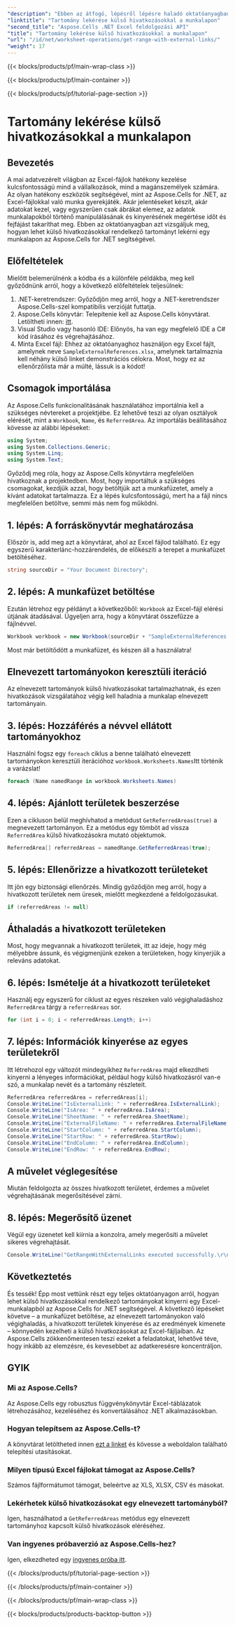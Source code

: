 ```yaml
---
"description": "Ebben az átfogó, lépésről lépésre haladó oktatóanyagban megtudhatja, hogyan lehet hatékonyan külső hivatkozásokkal rendelkező tartományokat lekérni Excel-munkafüzetekben az Aspose.Cells for .NET használatával."
"linktitle": "Tartomány lekérése külső hivatkozásokkal a munkalapon"
"second_title": "Aspose.Cells .NET Excel feldolgozási API"
"title": "Tartomány lekérése külső hivatkozásokkal a munkalapon"
"url": "/id/net/worksheet-operations/get-range-with-external-links/"
"weight": 17
---
```


{{< blocks/products/pf/main-wrap-class >}}

{{< blocks/products/pf/main-container >}}

{{< blocks/products/pf/tutorial-page-section >}}

# Tartomány lekérése külső hivatkozásokkal a munkalapon

## Bevezetés
A mai adatvezérelt világban az Excel-fájlok hatékony kezelése kulcsfontosságú mind a vállalkozások, mind a magánszemélyek számára. Az olyan hatékony eszközök segítségével, mint az Aspose.Cells for .NET, az Excel-fájlokkal való munka gyerekjáték. Akár jelentéseket készít, akár adatokat kezel, vagy egyszerűen csak ábrákat elemez, az adatok munkalapokból történő manipulálásának és kinyerésének megértése időt és fejfájást takaríthat meg. Ebben az oktatóanyagban azt vizsgáljuk meg, hogyan lehet külső hivatkozásokkal rendelkező tartományt lekérni egy munkalapon az Aspose.Cells for .NET segítségével. 
## Előfeltételek
Mielőtt belemerülnénk a kódba és a különféle példákba, meg kell győződnünk arról, hogy a következő előfeltételek teljesülnek:
1. .NET-keretrendszer: Győződjön meg arról, hogy a .NET-keretrendszer Aspose.Cells-szel kompatibilis verzióját futtatja.
2. Aspose.Cells könyvtár: Telepítenie kell az Aspose.Cells könyvtárat. Letöltheti innen: [itt](https://releases.aspose.com/cells/net/).
3. Visual Studio vagy hasonló IDE: Előnyös, ha van egy megfelelő IDE a C# kód írásához és végrehajtásához.
4. Minta Excel fájl: Ehhez az oktatóanyaghoz használjon egy Excel fájlt, amelynek neve `SampleExternalReferences.xlsx`, amelynek tartalmaznia kell néhány külső linket demonstrációs célokra.
Most, hogy ez az ellenőrzőlista már a múlté, lássuk is a kódot!
## Csomagok importálása
Az Aspose.Cells funkcionalitásának használatához importálnia kell a szükséges névtereket a projektjébe. Ez lehetővé teszi az olyan osztályok elérését, mint a `Workbook`, `Name`, és `ReferredArea`. 
Az importálás beállításához kövesse az alábbi lépéseket:
```csharp
using System;
using System.Collections.Generic;
using System.Linq;
using System.Text;
```
Győződj meg róla, hogy az Aspose.Cells könyvtárra megfelelően hivatkoznak a projektedben. 
Most, hogy importáltuk a szükséges csomagokat, kezdjük azzal, hogy betöltjük azt a munkafüzetet, amely a kívánt adatokat tartalmazza. Ez a lépés kulcsfontosságú, mert ha a fájl nincs megfelelően betöltve, semmi más nem fog működni.
## 1. lépés: A forráskönyvtár meghatározása
Először is, add meg azt a könyvtárat, ahol az Excel fájlod található. Ez egy egyszerű karakterlánc-hozzárendelés, de előkészíti a terepet a munkafüzet betöltéséhez.
```csharp
string sourceDir = "Your Document Directory";
```
## 2. lépés: A munkafüzet betöltése
Ezután létrehoz egy példányt a következőből: `Workbook` az Excel-fájl elérési útjának átadásával. Ügyeljen arra, hogy a könyvtárat összefűzze a fájlnévvel.
```csharp
Workbook workbook = new Workbook(sourceDir + "SampleExternalReferences.xlsx");
```
Most már betöltődött a munkafüzet, és készen áll a használatra!
## Elnevezett tartományokon keresztüli iteráció
Az elnevezett tartományok külső hivatkozásokat tartalmazhatnak, és ezen hivatkozások vizsgálatához végig kell haladnia a munkalap elnevezett tartományain.
## 3. lépés: Hozzáférés a névvel ellátott tartományokhoz
Használni fogsz egy `foreach` ciklus a benne található elnevezett tartományokon keresztüli iterációhoz `workbook.Worksheets.Names`Itt történik a varázslat!
```csharp
foreach (Name namedRange in workbook.Worksheets.Names)
```
## 4. lépés: Ajánlott területek beszerzése
Ezen a cikluson belül meghívhatod a metódust `GetReferredAreas(true)` a megnevezett tartományon. Ez a metódus egy tömböt ad vissza `ReferredArea` külső hivatkozásokra mutató objektumok.
```csharp
ReferredArea[] referredAreas = namedRange.GetReferredAreas(true);
```
## 5. lépés: Ellenőrizze a hivatkozott területeket
Itt jön egy biztonsági ellenőrzés. Mindig győződjön meg arról, hogy a hivatkozott területek nem üresek, mielőtt megkezdené a feldolgozásukat.
```csharp
if (referredAreas != null)
```
## Áthaladás a hivatkozott területeken
Most, hogy megvannak a hivatkozott területek, itt az ideje, hogy még mélyebbre ássunk, és végigmenjünk ezeken a területeken, hogy kinyerjük a releváns adatokat.
## 6. lépés: Ismételje át a hivatkozott területeket
Használj egy egyszerű for ciklust az egyes részeken való végighaladáshoz `ReferredArea` tárgy a `referredAreas` sor.
```csharp
for (int i = 0; i < referredAreas.Length; i++)
```
## 7. lépés: Információk kinyerése az egyes területekről
Itt létrehozol egy változót mindegyikhez `ReferredArea` majd elkezdheti kinyerni a lényeges információkat, például hogy külső hivatkozásról van-e szó, a munkalap nevét és a tartomány részleteit.
```csharp
ReferredArea referredArea = referredAreas[i];
Console.WriteLine("IsExternalLink: " + referredArea.IsExternalLink);
Console.WriteLine("IsArea: " + referredArea.IsArea);
Console.WriteLine("SheetName: " + referredArea.SheetName);
Console.WriteLine("ExternalFileName: " + referredArea.ExternalFileName);
Console.WriteLine("StartColumn: " + referredArea.StartColumn);
Console.WriteLine("StartRow: " + referredArea.StartRow);
Console.WriteLine("EndColumn: " + referredArea.EndColumn);
Console.WriteLine("EndRow: " + referredArea.EndRow);
```
## A művelet véglegesítése
Miután feldolgozta az összes hivatkozott területet, érdemes a művelet végrehajtásának megerősítésével zárni.
## 8. lépés: Megerősítő üzenet
Végül egy üzenetet kell kiírnia a konzolra, amely megerősíti a művelet sikeres végrehajtását.
```csharp
Console.WriteLine("GetRangeWithExternalLinks executed successfully.\r\n");
```
## Következtetés
És tessék! Épp most vettünk részt egy teljes oktatóanyagon arról, hogyan lehet külső hivatkozásokkal rendelkező tartományokat kinyerni egy Excel-munkalapból az Aspose.Cells for .NET segítségével. A következő lépéseket követve – a munkafüzet betöltése, az elnevezett tartományokon való végighaladás, a hivatkozott területek kinyerése és az eredmények kimenete – könnyedén kezelheti a külső hivatkozásokat az Excel-fájljaiban. Az Aspose.Cells zökkenőmentesen teszi ezeket a feladatokat, lehetővé téve, hogy inkább az elemzésre, és kevesebbet az adatkeresésre koncentráljon.
## GYIK
### Mi az Aspose.Cells?
Az Aspose.Cells egy robusztus függvénykönyvtár Excel-táblázatok létrehozásához, kezeléséhez és konvertálásához .NET alkalmazásokban.
### Hogyan telepítsem az Aspose.Cells-t?
A könyvtárat letöltheted innen [ezt a linket](https://releases.aspose.com/cells/net/) és kövesse a weboldalon található telepítési utasításokat.
### Milyen típusú Excel fájlokat támogat az Aspose.Cells?
Számos fájlformátumot támogat, beleértve az XLS, XLSX, CSV és másokat.
### Lekérhetek külső hivatkozásokat egy elnevezett tartományból?
Igen, használhatod a `GetReferredAreas` metódus egy elnevezett tartományhoz kapcsolt külső hivatkozások eléréséhez.
### Van ingyenes próbaverzió az Aspose.Cells-hez?
Igen, elkezdheted egy [ingyenes próba itt](https://releases.aspose.com/).


{{< /blocks/products/pf/tutorial-page-section >}}

{{< /blocks/products/pf/main-container >}}

{{< /blocks/products/pf/main-wrap-class >}}

{{< blocks/products/products-backtop-button >}}